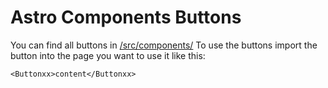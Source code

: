 # Astro Components Buttons

You can find all buttons in [/src/components/](https://github.com/uniboxx/astro-components-buttons/tree/main/src/components)
To use the buttons import the button into the page you want to use it like this:

```
<Buttonxx>content</Buttonxx>
```
